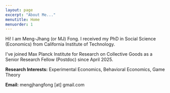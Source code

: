 ```yaml
---
layout: page
excerpt: "About Me..."
menutitle: Home
menuorder: 1
---
```


<!-- Lorem ipsum dolor sit amet, consectetur adipiscing elit, sed do eiusmod tempor incididunt ut labore et dolore magna aliqua. Ut enim ad minim veniam, quis nostrud exercitation ullamco laboris nisi ut aliquip ex ea commodo consequat. Duis aute irure dolor in reprehenderit in voluptate velit esse cillum dolore eu fugiat nulla pariatur. Excepteur sint occaecat cupidatat non proident, sunt in culpa qui officia deserunt mollit anim id est laborum. -->

Hi! I am Meng-Jhang (or MJ) Fong. I received my PhD in Social Science (Economics) from California Institute of Technology. 

I've joined Max Planck Institute for Research on Collective Goods as a Senior Research Fellow (Postdoc) since April 2025.

<b>Research Interests:</b> Experimental Economics, Behavioral Economics, Game Theory 

<b>Email:</b> mengjhangfong [at] gmail.com

<!-- 
## Current Interests and Projects:

- Lorem ipsum dolor sit amet
- Lorem ipsum dolor sit amet
- DLorem ipsum dolor sit amet
- Lorem ipsum dolor sit amet
- Lorem ipsum dolor sit amet -->

